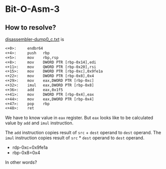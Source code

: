 # Bit-O-Asm-3

## How to resolve?

[disassembler-dump0_c.txt](disassembler-dump0_c.txt) is

````txt
<+0>:     endbr64 
<+4>:     push   rbp
<+5>:     mov    rbp,rsp
<+8>:     mov    DWORD PTR [rbp-0x14],edi
<+11>:    mov    QWORD PTR [rbp-0x20],rsi
<+15>:    mov    DWORD PTR [rbp-0xc],0x9fe1a
<+22>:    mov    DWORD PTR [rbp-0x8],0x4
<+29>:    mov    eax,DWORD PTR [rbp-0xc]
<+32>:    imul   eax,DWORD PTR [rbp-0x8]
<+36>:    add    eax,0x1f5
<+41>:    mov    DWORD PTR [rbp-0x4],eax
<+44>:    mov    eax,DWORD PTR [rbp-0x4]
<+47>:    pop    rbp
<+48>:    ret
````

We have to know value in `eax` register.
But `eax` looks like to be calculated value by `add` and `imul` instruction.

The `add` instruction copies result of `src` + `dest` operand to `dest` operand.
The `imul` instruction copies result of `src` * `dest` operand to `dest` operand.

* rdp-0xc=0x9fe1a
* rbp-0x8=0x4

In other words?